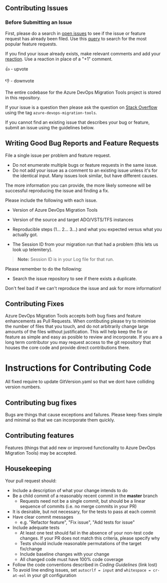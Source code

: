 ## Contributing Issues

### Before Submitting an Issue
First, please do a search in [open issues](https://github.com/nkdAgility/azure-devops-migration-tools/issues) to see if the issue or feature request has already been filed. Use this [query](https://github.com/nkdAgility/azure-devops-migration-tools/issues?q=is%3Aopen+is%3Aissue+sort%3Areactions-%2B1-desc+) to search for the most popular feature requests.

If you find your issue already exists, make relevant comments and add your [reaction](https://github.com/blog/2119-add-reactions-to-pull-requests-issues-and-comments). Use a reaction in place of a "+1" comment.

👍 - upvote

👎 - downvote

The entire codebase for the Azure DevOps Migration Tools project is stored in this repository.

If your issue is a question then please ask the question on [Stack Overflow](https://stackoverflow.com/questions/tagged/azure-devops-migration-tools) using the tag `azure-devops-migration-tools`.

If you cannot find an existing issue that describes your bug or feature, submit an issue using the guidelines below.

## Writing Good Bug Reports and Feature Requests

File a single issue per problem and feature request.

* Do not enumerate multiple bugs or feature requests in the same issue.
* Do not add your issue as a comment to an existing issue unless it's for the identical input. Many issues look similar, but have different causes.

The more information you can provide, the more likely someone will be successful reproducing the issue and finding a fix. 

Please include the following with each issue. 

* Version of Azure DevOps Migration Tools
* Version of the source and target ADO/VSTS/TFS instances 

* Reproducible steps (1... 2... 3...) and what you expected versus what you actually got.
* The Session ID from your migration run that had a problem (this lets us look up telemitery).

> **Note:** Session ID is in your Log file for that run.

Please remember to do the following:

* Search the issue repository to see if there exists a duplicate. 

Don't feel bad if we can't reproduce the issue and ask for more information!

## Contributing Fixes

Azure DevOps Migration Tools accepts both bug fixes and feature enhancements as Pull Requests. When contibuting please try to minimise the number of files that you touch, and do not arbitrarily change large amounts of the files without justification. This will help keep the fix or feature as simple and easy as posible to review and incorporate. If you are a long term contributor you may request access to the git repository that houses the core code and provide direct contributions there.

# Instructions for Contributing Code

All fixed require to update GitVersion.yaml so that we dont have colliding version numbers.

## Contributing bug fixes

Bugs are things that cause exceptions and failures. Please keep fixes simple and minimal so that we can incorporate them quickly.

## Contributing features

Features (things that add new or improved functionality to Azure DevOps Migration Tools) may be accepted.

## Housekeeping

Your pull request should: 

* Include a description of what your change intends to do
* Be a child commit of a reasonably recent commit in the **master** branch 
    * Requests need not be a single commit, but should be a linear sequence of commits (i.e. no merge commits in your PR)
* It is desirable, but not necessary, for the tests to pass at each commit
* Have clear commit messages 
    * e.g. "Refactor feature", "Fix issue", "Add tests for issue"
* Include adequate tests 
    * At least one test should fail in the absence of your non-test code changes. If your PR does not match this criteria, please specify why
    * Tests should include reasonable permutations of the target fix/change
    * Include baseline changes with your change
    * All changed code must have 100% code coverage
* Follow the code conventions described in _Coding Guidelines_ (link lost)
* To avoid line ending issues, set `autocrlf = input` and `whitespace = cr-at-eol` in your git configuration